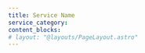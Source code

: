```yaml
---
title: Service Name
service_category:
content_blocks:
# layout: "@layouts/PageLayout.astro"
---
```

